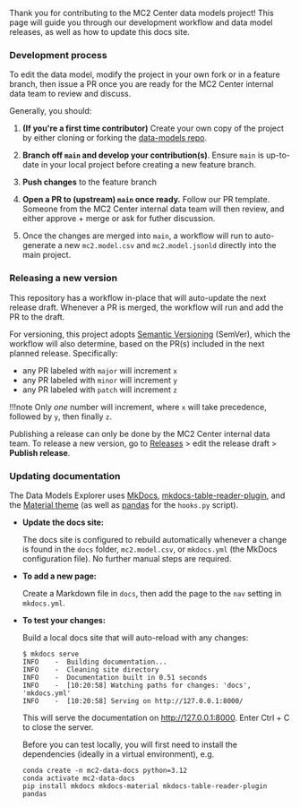 Thank you for contributing to the MC2 Center data models project! This page
will guide you through our development workflow and data model releases, as
well as how to update this docs site.

### Development process

To edit the data model, modify the project in your own fork or in a feature
branch, then issue a PR once you are ready for the MC2 Center internal data
team to review and discuss.

Generally, you should:

1. **(If you're a first time contributor)** Create your own copy of the 
    project by either cloning or forking the [data-models repo].

2. **Branch off `main` and develop your contribution(s)**. Ensure `main` is
   up-to-date in your local project before creating a new feature branch.

3. **Push changes** to the feature branch

4. **Open a PR to (upstream) `main` once ready.** Follow our PR template.
   Someone from the MC2 Center internal data team will then review, and either
   approve + merge or ask for futher discussion.

5. Once the changes are merged into `main`, a workflow will run to auto-generate
   a new `mc2.model.csv` and `mc2.model.jsonld` directly into the main project.

### Releasing a new version

This repository has a workflow in-place that will auto-update the next
release draft. Whenever a PR is merged, the workflow will run and add the
PR to the draft.

For versioning, this project adopts [Semantic Versioning] (SemVer), which the
workflow will also determine, based on the PR(s) included in the next planned
release. Specifically:

- any PR labeled with `major` will increment `x`
- any PR labeled with `minor` will increment `y`
- any PR labeled with `patch` will increment `z`

!!!note
    Only _one_ number will increment, where `x` will take precedence, followed
    by `y`, then finally `z`.

Publishing a release can only be done by the MC2 Center internal data team. To
release a new version, go to [Releases] > edit the release draft > **Publish release**.

### Updating documentation

The Data Models Explorer uses [MkDocs], [mkdocs-table-reader-plugin], and the
[Material theme] (as well as [pandas] for the `hooks.py` script).

- **Update the docs site:**

    The docs site is configured to rebuild automatically whenever a change
    is found in the `docs` folder, `mc2.model.csv`, or `mkdocs.yml`
    (the MkDocs configuration file). No further manual steps are required.

- **To add a new page:**

    Create a Markdown file in `docs`, then add the page to the `nav`
    setting in `mkdocs.yml`.

- **To test your changes:**

    Build a local docs site that will auto-reload with any changes:

    ```console
    $ mkdocs serve
    INFO    -  Building documentation...
    INFO    -  Cleaning site directory
    INFO    -  Documentation built in 0.51 seconds
    INFO    -  [10:20:58] Watching paths for changes: 'docs', 'mkdocs.yml'
    INFO    -  [10:20:58] Serving on http://127.0.0.1:8000/
    ```

    This will serve the documentation on http://127.0.0.1:8000. Enter Ctrl + C
    to close the server.

    Before you can test locally, you will first need to install the dependencies
    (ideally in a virtual environment), e.g.

    ```console
    conda create -n mc2-data-docs python=3.12
    conda activate mc2-data-docs
    pip install mkdocs mkdocs-material mkdocs-table-reader-plugin pandas
    ```

[data-models repo]: https://github.com/mc2-center/data-models
[Semantic Versioning]: https://semver.org/
[Releases]: https://github.com/mc2-center/data-models/releases
[MKDocs]: https://www.mkdocs.org/
[mkdocs-table-reader-plugin]: https://timvink.github.io/mkdocs-table-reader-plugin/
[Material theme]: https://squidfunk.github.io/mkdocs-material/
[pandas]: https://pandas.pydata.org/docs/index.html

